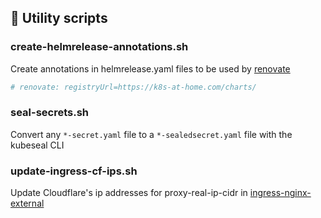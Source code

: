 ## :toolbox: Utility scripts

### create-helmrelease-annotations.sh
Create annotations in helmrelease.yaml files to be used by
[renovate](../.github/renovate.json5)

```yaml
# renovate: registryUrl=https://k8s-at-home.com/charts/
```

### seal-secrets.sh
Convert any `*-secret.yaml` file to a `*-sealedsecret.yaml` file with the
kubeseal CLI

### update-ingress-cf-ips.sh
Update Cloudflare's ip addresses for proxy-real-ip-cidr in
[ingress-nginx-external]( ../cluster/kube-system/ingress-nginx-external/helmrelease.yaml)
